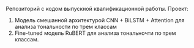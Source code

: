 Репозиторий с кодом выпускной квалификационной работы.
Проект:
1) Модель смешанной архитектурой CNN + BiLSTM + Attention для анализа тональности по трем классам
2) Fine-tuned модель RuBERT для анализа тональночти по трем классам.
